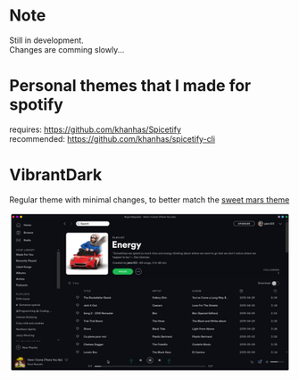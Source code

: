 # Note
Still in development.  
Changes are comming slowly...

# Personal themes that I made for spotify
requires:    https://github.com/khanhas/Spicetify  
recommended: https://github.com/khanhas/spicetify-cli

# VibrantDark
Regular theme with minimal changes, to better match the [sweet mars theme](https://store.kde.org/p/1393507/)

![VibrantDark.png](https://raw.githubusercontent.com/jakic12/MySpicetifyThemes/master/VibrantDark/VibrantDark.png)
